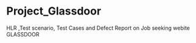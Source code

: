 # Project_Glassdoor
HLR ,Test scenario, Test Cases and Defect Report on Job seeking webite GLASSDOOR
